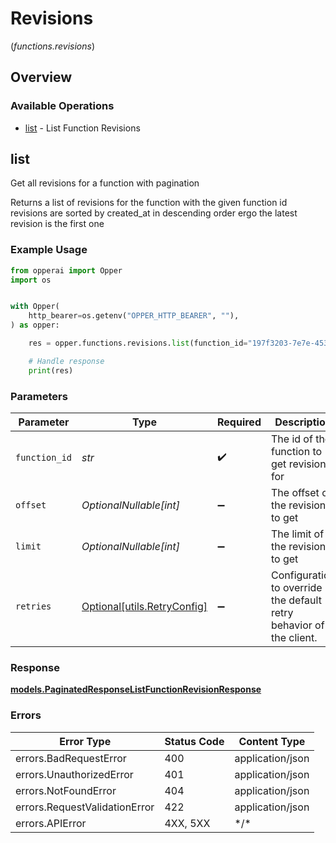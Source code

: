 # Revisions
(*functions.revisions*)

## Overview

### Available Operations

* [list](#list) - List Function Revisions

## list

Get all revisions for a function with pagination

Returns a list of revisions for the function with the given function id
revisions are sorted by created_at in descending order ergo the latest revision is the first one

### Example Usage

<!-- UsageSnippet language="python" operationID="list_function_revisions_functions__function_id__revisions_get" method="get" path="/functions/{function_id}/revisions" -->
```python
from opperai import Opper
import os


with Opper(
    http_bearer=os.getenv("OPPER_HTTP_BEARER", ""),
) as opper:

    res = opper.functions.revisions.list(function_id="197f3203-7e7e-453d-b36a-b1f4e551ebf4")

    # Handle response
    print(res)

```

### Parameters

| Parameter                                                           | Type                                                                | Required                                                            | Description                                                         |
| ------------------------------------------------------------------- | ------------------------------------------------------------------- | ------------------------------------------------------------------- | ------------------------------------------------------------------- |
| `function_id`                                                       | *str*                                                               | :heavy_check_mark:                                                  | The id of the function to get revisions for                         |
| `offset`                                                            | *OptionalNullable[int]*                                             | :heavy_minus_sign:                                                  | The offset of the revisions to get                                  |
| `limit`                                                             | *OptionalNullable[int]*                                             | :heavy_minus_sign:                                                  | The limit of the revisions to get                                   |
| `retries`                                                           | [Optional[utils.RetryConfig]](../../models/utils/retryconfig.md)    | :heavy_minus_sign:                                                  | Configuration to override the default retry behavior of the client. |

### Response

**[models.PaginatedResponseListFunctionRevisionResponse](../../models/paginatedresponselistfunctionrevisionresponse.md)**

### Errors

| Error Type                    | Status Code                   | Content Type                  |
| ----------------------------- | ----------------------------- | ----------------------------- |
| errors.BadRequestError        | 400                           | application/json              |
| errors.UnauthorizedError      | 401                           | application/json              |
| errors.NotFoundError          | 404                           | application/json              |
| errors.RequestValidationError | 422                           | application/json              |
| errors.APIError               | 4XX, 5XX                      | \*/\*                         |